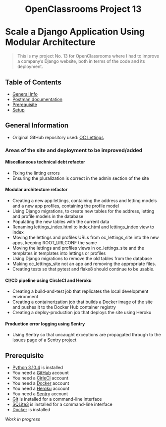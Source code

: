 <h1 align="center">OpenClassrooms Project 13</h1>

# Scale a Django Application Using Modular Architecture
> This is my project No. 13 for OpenClassrooms where I had to improve a company’s Django website, both in terms of the code and its deployment.

## Table of Contents
* [General Info](#general-information)
* [Postman documentation](#postman-documentation)
* [Prerequisite](#prerequisite)
* [Setup](#setup)


## General Information
- Original GitHub repository used: [OC Lettings](https://github.com/OpenClassrooms-Student-Center/Python-OC-Lettings "OC Lettings")

### Areas of the site and deployment to be improved/added
#### Miscellaneous technical debt refactor
- Fixing the linting errors
- Ensuring the pluralization is correct in the admin section of the site

#### Modular architecture refactor
- Creating a new app lettings, containing the address and letting models and a new app profiles, containing the profile model
- Using Django migrations, to create new tables for the address, letting and profile models in the database
- Populating the new tables with the current data
- Renaming lettings_index.html to index.html and lettings_index view to index
- Moving the lettings and profiles URLs from oc_lettings_site into the new apps, keeping ROOT_URLCONF the same
- Moving the lettings and profiles views in oc_lettings_site and the templates in templates into lettings or profiles
- Using Django migrations to remove the old tables from the database
- Making oc_lettings_site not an app and removing the appropriate files.
- Creating tests so that pytest and flake8 should continue to be usable.

#### CI/CD pipeline using CircleCI and Heroku
- Creating a build-and-test job that replicates the local development environment
- Creating a containerization job that builds a Docker image of the site and pushes it to the Docker Hub container registry
- Creating a deploy-production job that deploys the site using Heroku

#### Production error logging using Sentry
- Using Sentry so that uncaught exceptions are propagated through to the issues page of a Sentry project

## Prerequisite
- [Python 3.10.4](https://www.python.org/ "Python") is installed
- You need a [GitHub](https://github.com/ "GitHub") account
- You need a [CirleCI](https://circleci.com/ "CirleCI") account
- You need a [Docker](https://www.docker.com/ "Docker") account
- You need a [Heroku](https://www.heroku.com/ "Heroku") account
- You need a [Sentry](https://sentry.io/ "Sentry") account
- [Git](https://git-scm.com/ "Git") is installed for a command-line interface
- [SQLite3](https://www.sqlite.org/index.html "SQLite3") is installed for a command-line interface
- [Docker](https://www.docker.com/ "Docker") is installed


*Work in progress*